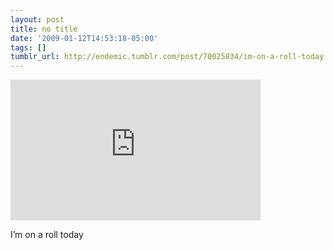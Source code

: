 ```yaml
---
layout: post
title: no title
date: '2009-01-12T14:53:18-05:00'
tags: []
tumblr_url: http://endemic.tumblr.com/post/70025834/im-on-a-roll-today
---
```

<iframe width="400" height="225" id="youtube_iframe" src="https://www.youtube.com/embed/NzZUz6RPIYI?feature=oembed&amp;enablejsapi=1&amp;origin=http://safe.txmblr.com&amp;wmode=opaque" frameborder="0" allowfullscreen></iframe>  

I’m on a roll today

